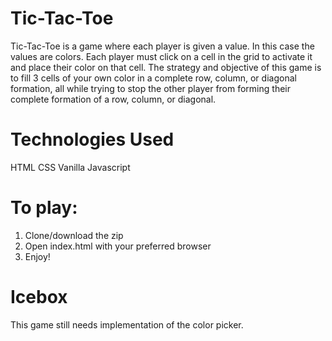# Tic-Tac-Toe
Tic-Tac-Toe is a game where each player is given a value. In this case the values are colors. Each player must click on a cell in the grid to activate it and place their color on that cell. The strategy and objective of this game is to fill 3 cells of your own color in a complete row, column, or diagonal formation, all while trying to stop the other player from forming their complete formation of a row, column, or diagonal.

# Technologies Used
HTML
CSS
Vanilla Javascript

# To play:
1. Clone/download the zip
2. Open index.html with your preferred browser
3. Enjoy!

# Icebox
This game still needs implementation of the color picker. 